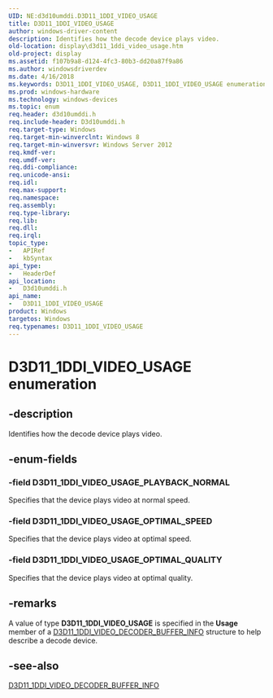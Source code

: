 ```yaml
---
UID: NE:d3d10umddi.D3D11_1DDI_VIDEO_USAGE
title: D3D11_1DDI_VIDEO_USAGE
author: windows-driver-content
description: Identifies how the decode device plays video.
old-location: display\d3d11_1ddi_video_usage.htm
old-project: display
ms.assetid: f107b9a8-d124-4fc3-80b3-dd20a87f9a86
ms.author: windowsdriverdev
ms.date: 4/16/2018
ms.keywords: D3D11_1DDI_VIDEO_USAGE, D3D11_1DDI_VIDEO_USAGE enumeration [Display Devices], D3D11_1DDI_VIDEO_USAGE_OPTIMAL_QUALITY, D3D11_1DDI_VIDEO_USAGE_OPTIMAL_SPEED, D3D11_1DDI_VIDEO_USAGE_PLAYBACK_NORMAL, d3d10umddi/D3D11_1DDI_VIDEO_USAGE, d3d10umddi/D3D11_1DDI_VIDEO_USAGE_OPTIMAL_QUALITY, d3d10umddi/D3D11_1DDI_VIDEO_USAGE_OPTIMAL_SPEED, d3d10umddi/D3D11_1DDI_VIDEO_USAGE_PLAYBACK_NORMAL, display.d3d11_1ddi_video_usage
ms.prod: windows-hardware
ms.technology: windows-devices
ms.topic: enum
req.header: d3d10umddi.h
req.include-header: D3d10umddi.h
req.target-type: Windows
req.target-min-winverclnt: Windows 8
req.target-min-winversvr: Windows Server 2012
req.kmdf-ver: 
req.umdf-ver: 
req.ddi-compliance: 
req.unicode-ansi: 
req.idl: 
req.max-support: 
req.namespace: 
req.assembly: 
req.type-library: 
req.lib: 
req.dll: 
req.irql: 
topic_type:
-	APIRef
-	kbSyntax
api_type:
-	HeaderDef
api_location:
-	D3d10umddi.h
api_name:
-	D3D11_1DDI_VIDEO_USAGE
product: Windows
targetos: Windows
req.typenames: D3D11_1DDI_VIDEO_USAGE
---
```


# D3D11_1DDI_VIDEO_USAGE enumeration


## -description


Identifies how the decode device plays video.


## -enum-fields




### -field D3D11_1DDI_VIDEO_USAGE_PLAYBACK_NORMAL

Specifies that the device plays video at normal speed.


### -field D3D11_1DDI_VIDEO_USAGE_OPTIMAL_SPEED

Specifies that the device plays video at optimal speed.


### -field D3D11_1DDI_VIDEO_USAGE_OPTIMAL_QUALITY

Specifies that the device plays video at optimal quality.


## -remarks



A value of type <b>D3D11_1DDI_VIDEO_USAGE</b> is specified in the <b>Usage</b> member of a <a href="https://msdn.microsoft.com/library/windows/hardware/hh450943">D3D11_1DDI_VIDEO_DECODER_BUFFER_INFO</a> structure to help describe a decode device.




## -see-also




<a href="https://msdn.microsoft.com/library/windows/hardware/hh450943">D3D11_1DDI_VIDEO_DECODER_BUFFER_INFO</a>
 

 

